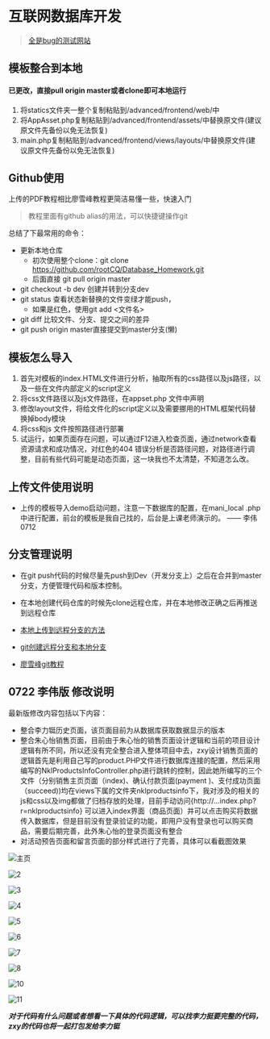 #  互联网数据库开发

>  [全是bug的测试网站](http://49.234.202.251/advanced/frontend/web/index.php)



## 模板整合到本地

#### 已更改，直接pull origin master或者clone即可本地运行

1. 将statics文件夹一整个复制粘贴到/advanced/frontend/web/中
2. 将AppAsset.php复制粘贴到/advanced/frontend/assets/中替换原文件(建议原文件先备份以免无法恢复)
3. main.php复制粘贴到/advanced/frontend/views/layouts/中替换原文件(建议原文件先备份以免无法恢复)

## Github使用

上传的PDF教程相比廖雪峰教程更简洁易懂一些，快速入门

> 教程里面有github alias的用法，可以快捷键操作git

总结了下最常用的命令：

- 更新本地仓库
  - 初次使用整个clone：git clone https://github.com/rootCQ/Database_Homework.git
  - 后面直接 git pull origin master
- git checkout -b dev 创建并转到分支dev
- git status 查看状态新替换的文件变绿才能push，
  - 如果是红色，使用git add <文件名>
- git diff 比较文件、分支、提交之间的差异
- git push origin master直接提交到master分支(懒)

## 模板怎么导入

1. 首先对模板的index.HTML文件进行分析，抽取所有的css路径以及js路径，以及一些在文件内部定义的script定义
2. 将css文件路径以及js文件路径，在appset.php 文件中声明
3. 修改layout文件，将给文件化的script定义以及需要挪用的HTML框架代码替换掉body模块
4. 将css和js 文件按照路径进行部署
5. 试运行，如果页面存在问题，可以通过F12进入检查页面，通过network查看资源请求和成功情况，对红色的404 错误分析是否路径问题，对路径进行调整，目前有些代码可能是动态页面，这一块我也不太清楚，不知道怎么改。

## 上传文件使用说明

- 上传的模板导入demo启动问题，注意一下数据库的配置，在mani_local .php 中进行配置，前台的模板是我自己找的，后台是上课老师演示的。			—— 李伟  0712

## 分支管理说明

- 在git push代码的时候尽量先push到Dev（开发分支上）之后在合并到master分支，方便管理代码和版本控制。

- 在本地创建代码仓库的时候先clone远程仓库，并在本地修改正确之后再推送到远程仓库

- [本地上传到远程分支的方法](https://blog.csdn.net/csj731742019/article/details/82773581)

- [git创建远程分支和本地分支](https://blog.csdn.net/csj731742019/article/details/82773581)

- [廖雪峰git教程](https://www.liaoxuefeng.com/wiki/896043488029600/900003767775424)

## 0722 李伟版  修改说明
最新版修改内容包括以下内容：
- 整合李力铤历史页面，该页面目前为从数据库获取数据显示的版本
- 整合朱心怡销售页面，目前由于朱心怡的销售页面设计逻辑和当前的项目设计逻辑有所不同，所以还没有完全整合进入整体项目中去，zxy设计销售页面的逻辑首先是利用自己写的product.PHP文件进行数据库连接的配置，然后采用编写的NklProductsInfoController.php进行跳转的控制，因此她所编写的三个文件（分别销售主页页面（index)、确认付款页面(payment )、支付成功页面（succeed))均在views下属的文件夹nklproductsinfo下，我对涉及的相关的js和css以及img都做了归档存放的处理，目前手动访问{http://...index.php?r=nklproductsinfo} 可以进入index界面（商品页面）并可以点击购买将数据传入数据库，但是目前没有登录验证的功能，即用户没有登录也可以购买商品，需要后期完善，此外朱心怡的登录页面没有整合
- 对活动预告页面和留言页面的部分样式进行了完善，具体可以看截图效果

![主页](../../../../我的文件/乱七八糟的文件/Typora临时文件/1-1563813968433.PNG)

![2](../../../../我的文件/乱七八糟的文件/Typora临时文件/2.PNG)

![3](../../../../我的文件/乱七八糟的文件/Typora临时文件/3.PNG)

![4](../../../../我的文件/乱七八糟的文件/Typora临时文件/4.PNG)

![5](../../../../我的文件/乱七八糟的文件/Typora临时文件/5.PNG)

![6](../../../../我的文件/乱七八糟的文件/Typora临时文件/6.PNG)

![7](../../../../我的文件/乱七八糟的文件/Typora临时文件/7.PNG)

![8](../../../../我的文件/乱七八糟的文件/Typora临时文件/9.PNG)

![10](../../../../我的文件/乱七八糟的文件/Typora临时文件/8.PNG)

![11](../../../../我的文件/乱七八糟的文件/Typora临时文件/10.PNG)

***对于代码有什么问题或者想看一下具体的代码逻辑，可以找李力挺要完整的代码，zxy的代码也将一起打包发给李力铤***

